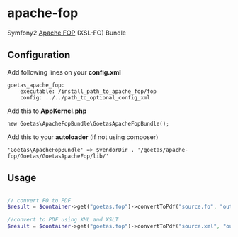 apache-fop
==========

Symfony2 [Apache FOP](http://xmlgraphics.apache.org/fop/) (XSL-FO)  Bundle

Configuration
--------------------

Add following lines on your **config.xml**
```
goetas_apache_fop:
    executable: /install_path_to_apache_fop/fop
    config: ../../path_to_optional_config_xml
```


Add this to **AppKernel.php**
```
new Goetas\ApacheFopBundle\GoetasApacheFopBundle();
```

Add this to your **autoloader** (if not using composer)
```
'Goetas\ApacheFopBundle' => $vendorDir . '/goetas/apache-fop/Goetas/GoetasApacheFop/lib/'
```


Usage
--------------------

```php

// convert FO to PDF
$result = $container->get("goetas.fop")->convertToPdf("source.fo", "output.pdf");

//convert to PDF using XML and XSLT
$result = $container->get("goetas.fop")->convertToPdf("source.xml", "output.pdf", "transform.xsl");
```